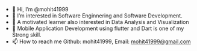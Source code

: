 - 👋 Hi, I’m @mohit41999
- 👀 I’m interested in Software Enginnering and Software Development. 
- 🌱 A motivated learner also interested in Data Analysis and Visualization
- 💞️ Mobile Application Development using flutter and Dart is one of my Strong skill.
- 📫 How to reach me Github: mohit41999, Email: mohit41999@gmail.com

<!---
mohit41999/mohit41999 is a ✨ special ✨ repository because its `README.md` (this file) appears on your GitHub profile.
You can click the Preview link to take a look at your changes.
--->
